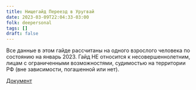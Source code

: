 ```yaml
---
title: Нищегайд Переезд в Уругвай
date: 2023-03-09T22:04:33-03:00
folk: deepersonal
tags: []
draft: false
---
```


Все данные в этом гайде рассчитаны на одного взрослого человека по состоянию на январь 2023. Гайд НЕ относится к несовершеннолетним, лицам с ограниченными возможностями, судимостью на территории РФ (вне зависимости, погашенной или нет).

[Документ](/pureguide.pdf)

